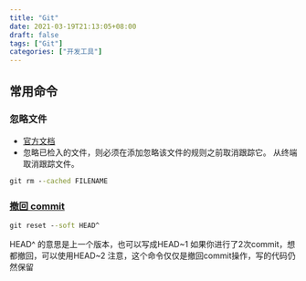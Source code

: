 ```yaml
---
title: "Git"
date: 2021-03-19T21:13:05+08:00
draft: false
tags: ["Git"]
categories: ["开发工具"]
---
```


## 常用命令

### 忽略文件

- [官方文档](https://docs.github.com/cn/github/using-git/ignoring-files)
- 忽略已检入的文件，则必须在添加忽略该文件的规则之前取消跟踪它。 从终端取消跟踪文件。

```cmd
git rm --cached FILENAME
```

### [撤回 commit](https://segmentfault.com/a/1190000022339154)

```cmd
git reset --soft HEAD^
```

HEAD^ 的意思是上一个版本，也可以写成HEAD~1
如果你进行了2次commit，想都撤回，可以使用HEAD~2
注意，这个命令仅仅是撤回commit操作，写的代码仍然保留